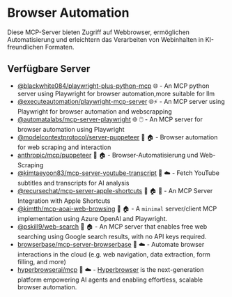 # Browser Automation

Diese MCP-Server bieten Zugriff auf Webbrowser, ermöglichen Automatisierung und erleichtern das Verarbeiten von Webinhalten in KI-freundlichen Formaten.

## Verfügbare Server

- [@blackwhite084/playwright-plus-python-mcp](https://github.com/blackwhite084/playwright-plus-python-mcp) 🌐 - An MCP python server using Playwright for browser automation,more suitable for llm
- [@executeautomation/playwright-mcp-server](https://github.com/executeautomation/mcp-playwright) 🌐⚡️ - An MCP server using Playwright for browser automation and webscrapping
- [@automatalabs/mcp-server-playwright](https://github.com/Automata-Labs-team/MCP-Server-Playwright) 🌐 🖱️ - An MCP server for browser automation using Playwright
- [@modelcontextprotocol/server-puppeteer](https://github.com/modelcontextprotocol/servers/tree/main/src/puppeteer) 📇 🏠 - Browser automation for web scraping and interaction
- [anthropic/mcp/puppeteer](https://github.com/anthropic/mcp/tree/main/src/puppeteer) 📇 🏠 - Browser-Automatisierung und Web-Scraping
- [@kimtaeyoon83/mcp-server-youtube-transcript](https://github.com/kimtaeyoon83/mcp-server-youtube-transcript) 📇 ☁️ - Fetch YouTube subtitles and transcripts for AI analysis
- [@recursechat/mcp-server-apple-shortcuts](https://github.com/recursechat/mcp-server-apple-shortcuts) 📇 🏠 🍎 - An MCP Server Integration with Apple Shortcuts
- [@kimtth/mcp-aoai-web-browsing](https://github.com/kimtth/mcp-aoai-web-browsing) 🐍 🏠 - A `minimal` server/client MCP implementation using Azure OpenAI and Playwright.
- [@pskill9/web-search](https://github.com/pskill9/web-search) 📇 🏠 - An MCP server that enables free web searching using Google search results, with no API keys required.
- [browserbase/mcp-server-browserbase](https://github.com/browserbase/mcp-server-browserbase) 📇 ☁️ - Automate browser interactions in the cloud (e.g. web navigation, data extraction, form filling, and more)
- [hyperbrowserai/mcp](https://github.com/hyperbrowserai/mcp) 📇 ☁️ - [Hyperbrowser](https://www.hyperbrowser.ai/) is the next-generation platform empowering AI agents and enabling effortless, scalable browser automation. 